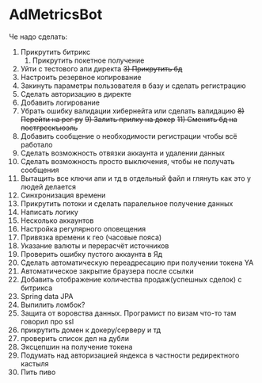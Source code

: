 # AdMetricsBot

Че надо сделать:
1) Прикрутить битрикс
   1) Прикрутить покетное получение
2) Уйти с тестового апи директа
~~3) Прикрутить бд~~
3) Настроить резервное копирование
4) Закинуть параметры пользователя в базу и сделать регистрацию
5) Сделать авторизацию в директе
6) Добавить логирование
7) Убрать ошибку валидации хибернейта или сделать валидацию
~~8) Перейти на рег ру~~
~~9) Залить прилку на докер~~
~~11) Сменить бд на постгрескъюэль~~
8) Добавить сообщение о необходимости регистрации чтобы всё работало
9) Сделать возможность отвязки аккаунта и удалении данных
10) Сделать возможность просто выключения, чтобы не получать сообщения
11) Вытащить все ключи апи и тд в отдельный файл и глянуть как это у людей делается
12) Синхронизация времени
13) Прикрутить потоки и сделать паралельное получение данных
14) Написать логику
15) Несколько аккаунтов
16) Настройка регулярного оповещения
17) Привязка времени к гео (часовые пояса)
18) Указание валюты и перерасчёт источников
19) Проверить ошибку пустого аккаунта в Яд
20) Сделать автоматическую переадресацию при получении токена YA
21) Автоматическое закрытие браузера после ссылки
22) Добавить отображение количества продаж(успешных сделок) с битрикса
23) Spring data JPA
24) Выпилить ломбок?
25) Защита от воровства данных. Програмист по визам что-то там говорил про ssl
26) прикрутить домен к докеру/серверу и тд
27) проверить список дел на дубли
28) Эксцепшин на получение токена
29) Подумать над авторизацией яндекса в частности редиректного кастыля
30) Пить пиво